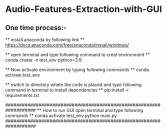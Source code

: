 # Audio-Features-Extraction-with-GUI
## One time process:-
** install anaconda by following link **
	https://docs.anaconda.com/free/anaconda/install/windows/

** open terminal and type following command to creat environment **
	conda create -n test_env python=3.9

** Now activate environment by typing following commands **
	conda activate test_env

** switch to directory whete the code is placed and type following command in terminal to install dependencies **
	pip install -r requirements.txt

###################################################################
** How to run GUI open terminal and type following commands **
	conda activate test_env
	python main.py
###################################################################

